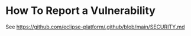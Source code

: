 # How To Report a Vulnerability

See https://github.com/eclipse-platform/.github/blob/main/SECURITY.md